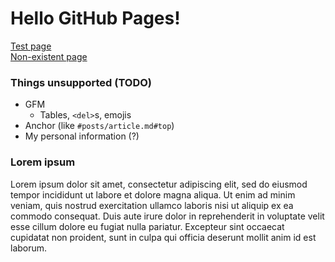 # Hello GitHub Pages!
[Test page](#test.md)  
[Non-existent page](#CatchMeIfYouCan.md)  

### Things unsupported (TODO)
- GFM
  - Tables, `<del>`s, emojis
- Anchor (like `#posts/article.md#top`)
- My personal information (?)

### Lorem ipsum
Lorem ipsum dolor sit amet, consectetur adipiscing elit, sed do eiusmod tempor incididunt ut labore et dolore magna aliqua. Ut enim ad minim veniam, quis nostrud exercitation ullamco laboris nisi ut aliquip ex ea commodo consequat. Duis aute irure dolor in reprehenderit in voluptate velit esse cillum dolore eu fugiat nulla pariatur. Excepteur sint occaecat cupidatat non proident, sunt in culpa qui officia deserunt mollit anim id est laborum.
